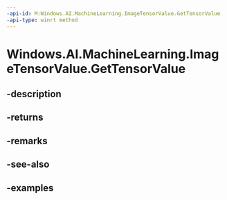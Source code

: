 ```yaml
---
-api-id: M:Windows.AI.MachineLearning.ImageTensorValue.GetTensorValue
-api-type: winrt method
---
```


<!-- Method syntax.
public ITensorValue ImageTensorValue.GetTensorValue()
-->

# Windows.AI.MachineLearning.ImageTensorValue.GetTensorValue

## -description

## -returns

## -remarks

## -see-also

## -examples

